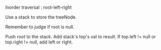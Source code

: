 Inorder traversal : root-left-right



Use a stack to store the treeNode.

Remember to judge if root is null.

Push root to the stack. Add stack's top's val to result. If top.left != null or top.right != null, add left or right.

